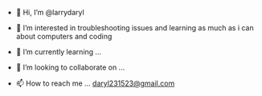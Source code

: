 - 👋 Hi, I’m @larrydaryl
- 👀 I’m interested in troubleshooting issues and learning as much as i can about computers and coding

- 🌱 I’m currently learning ...
- 💞️ I’m looking to collaborate on ...
- 📫 How to reach me ... daryl231523@gmail.com




<!---
larrydaryl/larrydaryl is a ✨ special ✨ repository because its `README.md` (this file) appears on your GitHub profile.
You can click the Preview link to take a look at your changes.
--->

